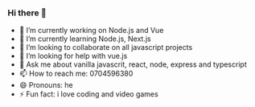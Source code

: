 ### Hi there 👋
- 🔭 I’m currently working on Node.js and Vue
- 🌱 I’m currently learning Node.js, Next.js
- 👯 I’m looking to collaborate on all javascript projects
- 🤔 I’m looking for help with vue.js
- 💬 Ask me about vanilla javascrit, react, node, express and typescript
- 📫 How to reach me: 0704596380
- 😄 Pronouns: he
- ⚡ Fun fact: i love coding and video games

<!--
**nathanburugu/nathanburugu** is a ✨ _special_ ✨ repository because its `README.md` (this file) appears on your GitHub profile.

Here are some ideas to get you started:


-->
